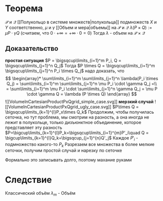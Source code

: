 # Теорема
$\mathcal{P}$ и $\mathcal{Q}$ [[Полукольцо в системе множеств|полукольца]] подмножеств $X$ и $Y$ соответственно, $\mu$ и $\gamma$ [[Объем и мера|объемы]] на $\mathcal{P}$ и $\mathcal{Q}$ 
$\lambda(P\times Q) := \mu P \cdot \gamma Q$ (считаем, что $0 \cdot +\infty = +\infty \cdot 0 = 0$) 
Тогда $\lambda$ - объем на $\mathcal{P} \times \mathcal{Q}$
## Доказательство
**простая ситуация** $P = \bigsqcup\limits_{i=1}^m P_i, Q = \bigsqcup\limits_{j=1}^n Q_j$
Тогда $P \times Q = \bigsqcup\limits_{i=1}^m \bigsqcup\limits_{j=1}^n P_i \times Q_j$
надо доказать, что $$
\begin{array}*  \sum\limits_{i=1}^m \sum\limits_{j=1}^n \lambda(P_i \times Q_j) = \sum\limits_{i=1}^m \sum\limits_{j=1}^n \mu P_i \cdot \gamma Q_j =\\ 
= \sum\limits_{i=1}^m \mu P_i \cdot \sum\limits_{j=1}^n \gamma Q_j = \mu P \cdot \gamma Q = \lambda (P \times Q)
\end{array}
$$
![[VolumeInCartesianProductPxQgrid_simple_case.svg]]
**мерзкий случай** 
![[VolumeInCartesianProductPxQgrid_ugly_case.svg]]
$P\times Q = \bigsqcup\limits_{k=1}^{l}P_x\times Q_k$
Продолжим, чтобы получилась сеточка, но тут проблема, мы смотрим на разность, а она иногда не лежит в полукольце, только дизъюнктное объединение, которое представляет эту разность
$P=\bigcup\limits_{k=1}^{l}P_k=\bigsqcup\limits_{i=1}^{m}P'_i\quad Q = \bigcup\limits_{k=1}^{l}Q_k=\bigsqcup_{j=1}^{n}Q'_j$
Каждое $P'_i$ - подмножество какого-то $P_k$
Разрезаем все множества в более мелкие сеточки, получим простой случай и нарезку по сеточке

Формально это записывать долго, поэтому махание руками 

# Следствие
Классический объём $\lambda_m$ - Объём
